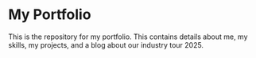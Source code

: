 # My Portfolio

This is the repository for my portfolio. This contains details about me, my skills, my projects, and a blog about our industry tour 2025.
